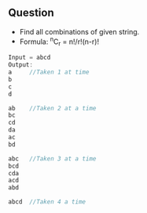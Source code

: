 ## Question
- Find all combinations of given string.
- Formula: 
<sup>n</sup>C<sub>r</sub> = n!/r!(n-r)!
```c
Input = abcd
Output:
a     //Taken 1 at time
b
c
d

ab    //Taken 2 at a time
bc
cd
da
ac
bd

abc   //Taken 3 at a time
bcd
cda
acd
abd

abcd  //Taken 4 a time
```
